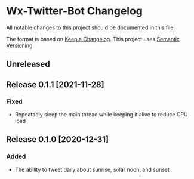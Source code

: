 # Wx-Twitter-Bot Changelog

All notable changes to this project should be documented in this file.

The format is based on [Keep a Changelog](https://keepachangelog.com/en/1.0.0/).
This project uses [Semantic Versioning](https://semver.org/spec/v2.0.0.html).

## Unreleased

## Release 0.1.1 [2021-11-28]
### Fixed
- Repeatadly sleep the main thread while keeping it alive to reduce CPU load

## Release 0.1.0 [2020-12-31]
### Added
- The ability to tweet daily about sunrise, solar noon, and sunset
